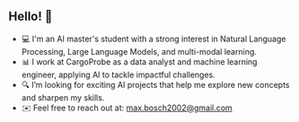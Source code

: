 ## Hello! 👋
- 💻 I'm an AI master's student with a strong interest in Natural Language Processing, Large Language Models, and multi-modal learning.
- 📊 I work at CargoProbe as a data analyst and machine learning engineer, applying AI to tackle impactful challenges.
- 🔍 I’m looking for exciting AI projects that help me explore new concepts and sharpen my skills.
- ✉️ Feel free to reach out at: max.bosch2002@gmail.com

<!--
**MaxBosch260/MaxBosch260** is a ✨ _special_ ✨ repository because its `README.md` (this file) appears on your GitHub profile.

Here are some ideas to get you started:

- 🔭 I’m currently working on ...
- 🌱 I’m currently learning ...
- 👯 I’m looking to collaborate on ...
- 🤔 I’m looking for help with ...
- 💬 Ask me about ...
- 📫 How to reach me: ...
- 😄 Pronouns: ...
- ⚡ Fun fact: ...
-->
